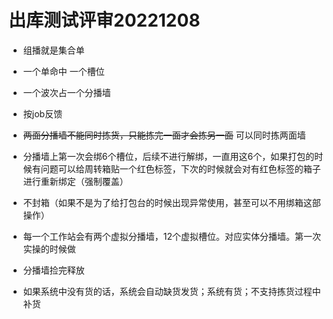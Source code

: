 # 出库测试评审20221208

- 组播就是集合单

- 一个单命中 一个槽位

- 一个波次占一个分播墙
- 按job反馈
- ~~两面分播墙不能同时拣货，只能拣完一面才会拣另一面~~ 可以同时拣两面墙
- 分播墙上第一次会绑6个槽位，后续不进行解绑，一直用这6个，如果打包的时候有问题可以给周转箱贴一个红色标签，下次的时候就会对有红色标签的箱子进行重新绑定（强制覆盖）
- 不封箱（如果不是为了给打包台的时候出现异常使用，甚至可以不用绑箱这部操作）
- 每一个工作站会有两个虚拟分播墙，12个虚拟槽位。对应实体分播墙。第一次实操的时候做
- 分播墙捡完释放
- 如果系统中没有货的话，系统会自动缺货发货；系统有货；不支持拣货过程中补货



